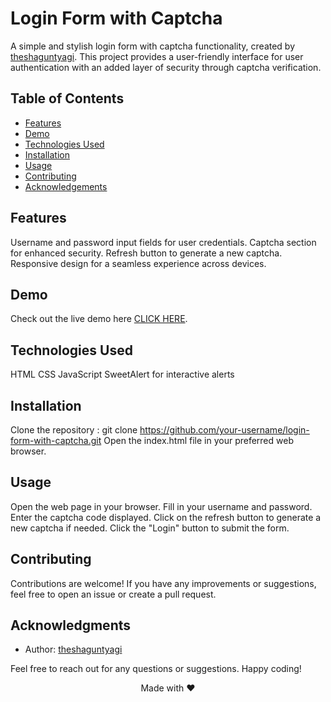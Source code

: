 # Login Form with Captcha

A simple and stylish login form with captcha functionality, created by [theshaguntyagi](https://www.instagram.com/theshaguntyagi/). This project provides a user-friendly interface for user authentication with an added layer of security through captcha verification.

## Table of Contents

- [Features](#features)
- [Demo](#Demo)
- [Technologies Used](#technologiesused)
- [Installation](#installation)
- [Usage](#usage)
- [Contributing](#contributing)
- [Acknowledgements](#acknowledgements)

## Features

Username and password input fields for user credentials.
Captcha section for enhanced security.
Refresh button to generate a new captcha.
Responsive design for a seamless experience across devices.

## Demo

Check out the live demo here [CLICK HERE](https://theshaguntyagi.github.io/Loginformwithcaptcha/).

## Technologies Used

HTML
CSS
JavaScript
SweetAlert for interactive alerts

## Installation

Clone the repository : git clone https://github.com/your-username/login-form-with-captcha.git
Open the index.html file in your preferred web browser.

## Usage

Open the web page in your browser.
Fill in your username and password.
Enter the captcha code displayed.
Click on the refresh button to generate a new captcha if needed.
Click the "Login" button to submit the form.

## Contributing

Contributions are welcome! If you have any improvements or suggestions, feel free to open an issue or create a pull request.

## Acknowledgments

- Author: [theshaguntyagi](https://www.instagram.com/theshaguntyagi/)

Feel free to reach out for any questions or suggestions. Happy coding!

<div align="center">Made with ❤️</div>














